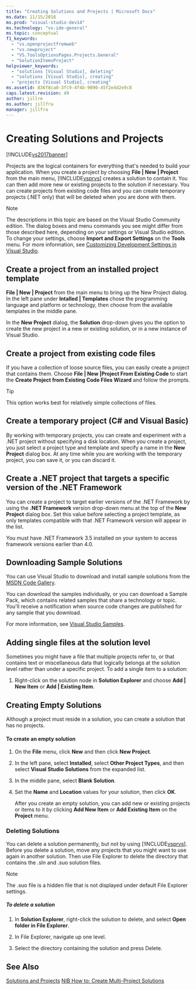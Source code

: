 ```yaml
---
title: "Creating Solutions and Projects | Microsoft Docs"
ms.date: 11/15/2016
ms.prod: "visual-studio-dev14"
ms.technology: "vs-ide-general"
ms.topic: conceptual
f1_keywords:
  - "vs.openprojectfromweb"
  - "vs.newproject"
  - "VS.ToolsOptionsPages.Projects.General"
  - "SolutionItemsProject"
helpviewer_keywords:
  - "solutions [Visual Studio], deleting"
  - "solutions [Visual Studio], creating"
  - "projects [Visual Studio], creating"
ms.assetid: 836f8ca0-3fc9-4f4b-9090-45f2e4d2e9c8
caps.latest.revision: 49
author: jillre
ms.author: jillfra
manager: jillfra
---
```

# Creating Solutions and Projects
[!INCLUDE[vs2017banner](../includes/vs2017banner.md)]

Projects are the logical containers for everything that's needed to build your application. When you create a project by choosing **File &#124; New &#124; Project** from the main menu, [!INCLUDE[vsprvs](../includes/vsprvs-md.md)] creates a solution to contain it. You can then add more new or existing projects to the solution if necessary. You can create projects from existing code files and you can create temporary projects (.NET only) that will be deleted when you are done with them.

> [!NOTE]
> The descriptions in this topic are based on the Visual Studio Community edition. The dialog boxes and menu commands you see might differ from those described here, depending on your settings or Visual Studio edition. To change your settings, choose **Import and Export Settings** on the **Tools** menu. For more information, see [Customizing Development Settings in Visual Studio](https://msdn.microsoft.com/22c4debb-4e31-47a8-8f19-16f328d7dcd3).

## Create a project from an installed project template
 **File &#124; New &#124; Project** from the main menu to bring up the New Project dialog. In the left pane under **Intalled &#124; Templates** chose the programming language and platform or technology, then choose from the available templates in the middle pane.

 In the **New Project** dialog, the **Solution** drop-down gives you the option to create the new project in a new or existing solution, or in a new instance of Visual Studio.

## Create a project from existing code files
 If you have a collection of loose source files, you can easily create a project that contains them. Choose **File &#124; New &#124;Project From Existing Code** to start the **Create Project from Existing Code Files Wizard** and follow the prompts.

> [!TIP]
> This option works best for relatively simple collections of files.

## Create a temporary project (C# and Visual Basic)
 By working with temporary projects, you can create and experiment with a .NET project without specifying a disk location. When you create a project, you just select a project type and template and specify a name in the **New Project** dialog box. At any time while you are working with the temporary project, you can save it, or you can discard it.

## Create a .NET project that targets a specific version of the .NET Framework
 You can create a project to target earlier versions of the .NET Framework by using the **.NET Framework** version drop-down menu at the top of the **New Project** dialog box. Set this value before selecting a project template, as only templates compatible with that .NET Framework version will appear in the list.

 You must have .NET Framework 3.5 installed on your system to access framework versions earlier than 4.0.

## Downloading Sample Solutions
 You can use Visual Studio to download and install sample solutions from the [MSDN Code Gallery](https://code.msdn.microsoft.com/).

 You can download the samples individually, or you can download a Sample Pack, which contains related samples that share a technology or topic. You'll receive a notification when source code changes are published for any sample that you download.

 For more information, see [Visual Studio Samples](../ide/visual-studio-samples.md).

## Adding single files at the solution level
 Sometimes you might have a file that multiple projects refer to, or that contains text or miscellaneous data that logically belongs at the solution level rather than under a specific project.  To add a single item to a solution:

1. Right-click on the solution node in **Solution Explorer** and choose **Add &#124; New Item** or **Add &#124; Existing Item**.

## Creating Empty Solutions
 Although a project must reside in a solution, you can create a solution that has no projects.

#### To create an empty solution

1. On the **File** menu, click **New** and then click **New Project**.

2. In the left pane, select **Installed**, select **Other Project Types**, and then select **Visual Studio Solutions** from the expanded list.

3. In the middle pane, select **Blank Solution**.

4. Set the **Name** and **Location** values for your solution, then click **OK**.

   After you create an empty solution, you can add new or existing projects or items to it by clicking **Add New Item** or **Add Existing Item** on the **Project** menu.

### Deleting Solutions
 You can delete a solution permanently, but not by using [!INCLUDE[vsprvs](../includes/vsprvs-md.md)]. Before you delete a solution, move any projects that you might want to use again in another solution. Then use File Explorer to delete the directory that contains the .sln and .suo solution files.

> [!NOTE]
> The .suo file is a hidden file that is not displayed under default File Explorer settings.

##### To delete a solution

1. In **Solution Explorer**, right-click the solution to delete, and select **Open folder in File Explorer**.

2. In File Explorer, navigate up one level.

3. Select the directory containing the solution and press Delete.

## See Also
 [Solutions and Projects](../ide/solutions-and-projects-in-visual-studio.md)
 [NIB How to: Create Multi-Project Solutions](https://msdn.microsoft.com/02ecd6dd-0114-46fe-b335-ba9c5e3020d6)
